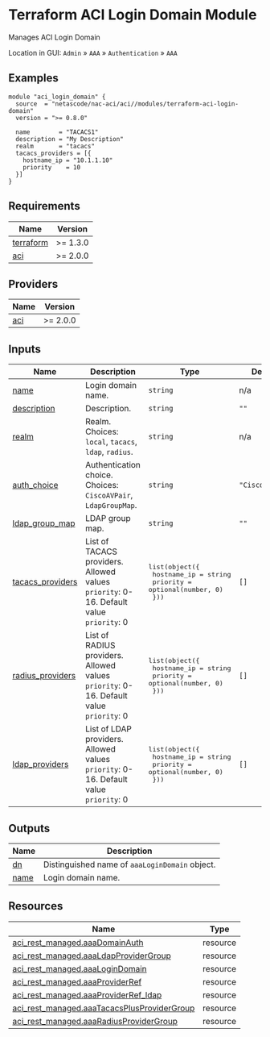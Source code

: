 <!-- BEGIN_TF_DOCS -->
# Terraform ACI Login Domain Module

Manages ACI Login Domain

Location in GUI:
`Admin` » `AAA` » `Authentication` » `AAA`

## Examples

```hcl
module "aci_login_domain" {
  source  = "netascode/nac-aci/aci//modules/terraform-aci-login-domain"
  version = ">= 0.8.0"

  name        = "TACACS1"
  description = "My Description"
  realm       = "tacacs"
  tacacs_providers = [{
    hostname_ip = "10.1.1.10"
    priority    = 10
  }]
}
```

## Requirements

| Name | Version |
|------|---------|
| <a name="requirement_terraform"></a> [terraform](#requirement\_terraform) | >= 1.3.0 |
| <a name="requirement_aci"></a> [aci](#requirement\_aci) | >= 2.0.0 |

## Providers

| Name | Version |
|------|---------|
| <a name="provider_aci"></a> [aci](#provider\_aci) | >= 2.0.0 |

## Inputs

| Name | Description | Type | Default | Required |
|------|-------------|------|---------|:--------:|
| <a name="input_name"></a> [name](#input\_name) | Login domain name. | `string` | n/a | yes |
| <a name="input_description"></a> [description](#input\_description) | Description. | `string` | `""` | no |
| <a name="input_realm"></a> [realm](#input\_realm) | Realm. Choices: `local`, `tacacs`, `ldap`, `radius`. | `string` | n/a | yes |
| <a name="input_auth_choice"></a> [auth\_choice](#input\_auth\_choice) | Authentication choice. Choices: `CiscoAVPair`, `LdapGroupMap`. | `string` | `"CiscoAVPair"` | no |
| <a name="input_ldap_group_map"></a> [ldap\_group\_map](#input\_ldap\_group\_map) | LDAP group map. | `string` | `""` | no |
| <a name="input_tacacs_providers"></a> [tacacs\_providers](#input\_tacacs\_providers) | List of TACACS providers. Allowed values `priority`: 0-16. Default value `priority`: 0 | <pre>list(object({<br>    hostname_ip = string<br>    priority    = optional(number, 0)<br>  }))</pre> | `[]` | no |
| <a name="input_radius_providers"></a> [radius\_providers](#input\_radius\_providers) | List of RADIUS providers. Allowed values `priority`: 0-16. Default value `priority`: 0 | <pre>list(object({<br>    hostname_ip = string<br>    priority    = optional(number, 0)<br>  }))</pre> | `[]` | no |
| <a name="input_ldap_providers"></a> [ldap\_providers](#input\_ldap\_providers) | List of LDAP providers. Allowed values `priority`: 0-16. Default value `priority`: 0 | <pre>list(object({<br>    hostname_ip = string<br>    priority    = optional(number, 0)<br>  }))</pre> | `[]` | no |

## Outputs

| Name | Description |
|------|-------------|
| <a name="output_dn"></a> [dn](#output\_dn) | Distinguished name of `aaaLoginDomain` object. |
| <a name="output_name"></a> [name](#output\_name) | Login domain name. |

## Resources

| Name | Type |
|------|------|
| [aci_rest_managed.aaaDomainAuth](https://registry.terraform.io/providers/CiscoDevNet/aci/latest/docs/resources/rest_managed) | resource |
| [aci_rest_managed.aaaLdapProviderGroup](https://registry.terraform.io/providers/CiscoDevNet/aci/latest/docs/resources/rest_managed) | resource |
| [aci_rest_managed.aaaLoginDomain](https://registry.terraform.io/providers/CiscoDevNet/aci/latest/docs/resources/rest_managed) | resource |
| [aci_rest_managed.aaaProviderRef](https://registry.terraform.io/providers/CiscoDevNet/aci/latest/docs/resources/rest_managed) | resource |
| [aci_rest_managed.aaaProviderRef_ldap](https://registry.terraform.io/providers/CiscoDevNet/aci/latest/docs/resources/rest_managed) | resource |
| [aci_rest_managed.aaaTacacsPlusProviderGroup](https://registry.terraform.io/providers/CiscoDevNet/aci/latest/docs/resources/rest_managed) | resource |
| [aci_rest_managed.aaaRadiusProviderGroup](https://registry.terraform.io/providers/CiscoDevNet/aci/latest/docs/resources/rest_managed) | resource |
<!-- END_TF_DOCS -->